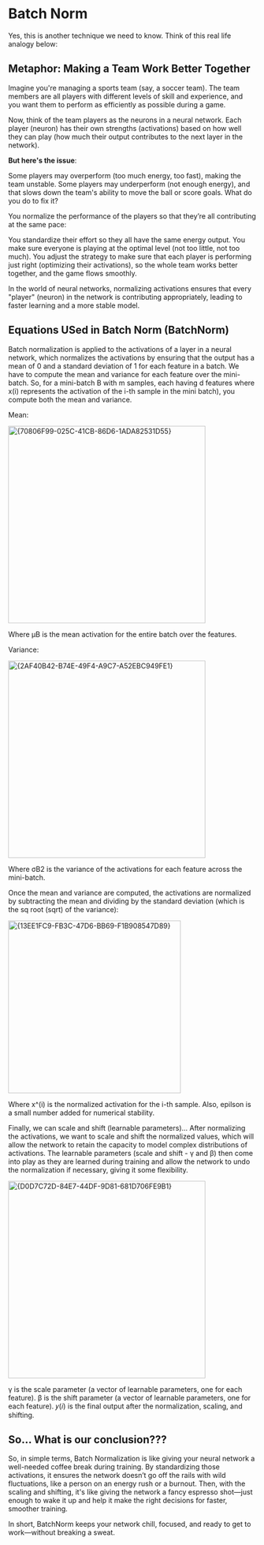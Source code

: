 # Batch Norm

Yes, this is another technique we need to know. Think of this real life analogy below:

## Metaphor: Making a Team Work Better Together
Imagine you're managing a sports team (say, a soccer team). The team members are all players with different levels of skill and experience, and you want them to perform as efficiently as possible during a game.

Now, think of the team players as the neurons in a neural network. Each player (neuron) has their own strengths (activations) based on how well they can play (how much their output contributes to the next layer in the network).

**But here's the issue**:

Some players may overperform (too much energy, too fast), making the team unstable.
Some players may underperform (not enough energy), and that slows down the team's ability to move the ball or score goals.
What do you do to fix it?

You normalize the performance of the players so that they’re all contributing at the same pace:

You standardize their effort so they all have the same energy output.
You make sure everyone is playing at the optimal level (not too little, not too much).
You adjust the strategy to make sure that each player is performing just right (optimizing their activations), so the whole team works better together, and the game flows smoothly.

In the world of neural networks, normalizing activations ensures that every "player" (neuron) in the network is contributing appropriately, leading to faster learning and a more stable model.

## Equations USed in Batch Norm (BatchNorm)

Batch normalization is applied to the activations of a layer in a neural network, which normalizes the activations by ensuring that the output has a mean of 0 and a standard deviation of 1 for each feature in a batch. We have to compute the mean and variance for each feature over the mini-batch. So, for a mini-batch B with m samples, each having d features where x(i) represents the activation of the i-th sample in the mini batch), you compute both the mean and variance.

Mean: 

<img width="400" alt="{70806F99-025C-41CB-86D6-1ADA82531D55}" src="https://github.com/user-attachments/assets/e434a197-3e73-4c03-b165-cb25dcefa65d" />

Where μB is the mean activation for the entire batch over the features. 
​

Variance:

<img width="400" alt="{2AF40B42-B74E-49F4-A9C7-A52EBC949FE1}" src="https://github.com/user-attachments/assets/bce54065-0493-4fe5-be4b-c24a51992c42" />

Where σB2 is the variance of the activations for each feature across the mini-batch.


Once the mean and variance are computed, the activations are normalized by subtracting the mean and dividing by the standard deviation (which is the sq root (sqrt) of the variance):

<img width="350" alt="{13EE1FC9-FB3C-47D6-BB69-F1B908547D89}" src="https://github.com/user-attachments/assets/09869c5e-9778-4653-a6da-c493025b53ed" />

Where x^(i) is the normalized activation for the i-th sample. Also, epilson is a small number added for numerical stability.


Finally, we can scale and shift (learnable parameters)... After normalizing the activations, we want to scale and shift the normalized values, which will allow the network to retain the capacity to model complex distributions of activations. The learnable parameters (scale and shift - γ and β) then come into play as they are learned during training and allow the network to undo the normalization if necessary, giving it some flexibility. 

<img width="400" alt="{D0D7C72D-84E7-44DF-9D81-681D706FE9B1}" src="https://github.com/user-attachments/assets/4bd40b7e-b394-41c5-b2a0-309444ccc53d" />

γ is the scale parameter (a vector of learnable parameters, one for each feature).
β is the shift parameter (a vector of learnable parameters, one for each feature).
𝑦(𝑖) is the final output after the normalization, scaling, and shifting.

## So... What is our conclusion???

So, in simple terms, Batch Normalization is like giving your neural network a well-needed coffee break during training. By standardizing those activations, it ensures the network doesn’t go off the rails with wild fluctuations, like a person on an energy rush or a burnout. Then, with the scaling and shifting, it's like giving the network a fancy espresso shot—just enough to wake it up and help it make the right decisions for faster, smoother training.

In short, BatchNorm keeps your network chill, focused, and ready to get to work—without breaking a sweat.
 
 
